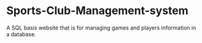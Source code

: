 # Sports-Club-Management-system
A SQL basis website that is for managing games and players information in a database.
